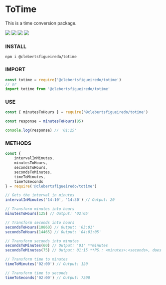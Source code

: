 # ToTime
This is a time conversion package.

![](https://img.shields.io/github/license/clebertsfigueiredo/totime)
![](https://img.shields.io/npm/v/@clebertsfigueiredo/totime)
![](https://img.shields.io/github/repo-size/clebertsfigueiredo/totime)
![](https://img.shields.io/npm/dt/@clebertsfigueiredo/totime)


### INSTALL
```
npm i @clebertsfigueiredo/totime
```

### IMPORT
```js
const totime = require('@clebertsfigueiredo/totime')
// or
import totime from '@clebertsfigueiredo/totime'
```

### USE
```js
const { minutesToHours } = require('@clebertsfigueiredo/totime')

const response = minutesToHours(85)

console.log(response) // '01:25'

```

### METHODS
```js
const {
    intervalInMinutes,
    minutesToHours,
    secondsToHours,
    secondsToMinutes,
    timeToMinutes,
    timeToSeconds 
} = require('@clebertsfigueiredo/totime')

// Gets the interval in minutes
intervalInMinutes('14:10', '14:30') // Output: 20

// Transform minutes into hours
minutesToHours(125) // Output: '02:05'

// Transform seconds into hours
secondsToHours(10860) // Output: '03:01'
secondsToHours(14465) // Output: '04:01:05'

// Transform seconds into minutes
secondsToMinutes(60) // Output: '01' **minutes
secondsToMinutes(75) // Output: 01:15 **PS.: <minutes>:<seconds>, does not return the time

// Transform time to minutes
timeToMinutes('02:00') // Output: 120

// Transform time to seconds
timeToSeconds('02:00') // Output: 7200

```